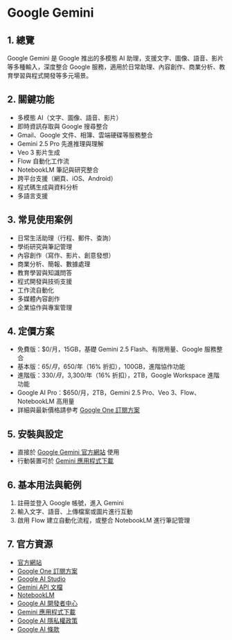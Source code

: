 # Google Gemini

## 1. 總覽
Google Gemini 是 Google 推出的多模態 AI 助理，支援文字、圖像、語音、影片等多種輸入，深度整合 Google 服務，適用於日常助理、內容創作、商業分析、教育學習與程式開發等多元場景。

## 2. 關鍵功能
- 多模態 AI（文字、圖像、語音、影片）
- 即時資訊存取與 Google 搜尋整合
- Gmail、Google 文件、相簿、雲端硬碟等服務整合
- Gemini 2.5 Pro 先進推理與理解
- Veo 3 影片生成
- Flow 自動化工作流
- NotebookLM 筆記與研究整合
- 跨平台支援（網頁、iOS、Android）
- 程式碼生成與資料分析
- 多語言支援

## 3. 常見使用案例
- 日常生活助理（行程、郵件、查詢）
- 學術研究與筆記管理
- 內容創作（寫作、影片、創意發想）
- 商業分析、簡報、數據處理
- 教育學習與知識問答
- 程式開發與技術支援
- 工作流自動化
- 多媒體內容創作
- 企業協作與專案管理

## 4. 定價方案
- 免費版：$0/月，15GB，基礎 Gemini 2.5 Flash、有限用量、Google 服務整合
- 基本版：$65/月，$650/年（16% 折扣），100GB，進階協作功能
- 進階版：$330/月，$3,300/年（16% 折扣），2TB，Google Workspace 進階功能
- Google AI Pro：$650/月，2TB，Gemini 2.5 Pro、Veo 3、Flow、NotebookLM 高用量
- 詳細與最新價格請參考 [Google One 訂閱方案](https://one.google.com/about/plans)

## 5. 安裝與設定
- 直接於 [Google Gemini 官方網站](https://gemini.google.com/) 使用
- 行動裝置可於 [Gemini 應用程式下載](https://gemini.google.com/app)

## 6. 基本用法與範例
1. 註冊並登入 Google 帳號，進入 Gemini
2. 輸入文字、語音、上傳檔案或圖片進行互動
3. 啟用 Flow 建立自動化流程，或整合 NotebookLM 進行筆記管理

## 7. 官方資源
- [官方網站](https://gemini.google.com/)
- [Google One 訂閱方案](https://one.google.com/about/plans)
- [Google AI Studio](https://aistudio.google.com/)
- [Gemini API 文檔](https://ai.google.dev/docs)
- [NotebookLM](https://notebooklm.google.com/)
- [Google AI 開發者中心](https://developers.google.com/ai)
- [Gemini 應用程式下載](https://gemini.google.com/app)
- [Google AI 隱私權政策](https://policies.google.com/privacy)
- [Google AI 條款](https://policies.google.com/terms)

